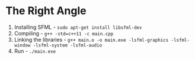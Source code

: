 # The Right Angle


1. Installing SFML - `sudo apt-get install libsfml-dev`
2. Compiling - `g++ -std=c++11 -c main.cpp`
3. Linking the libraries - `g++ main.o -o main.exe -lsfml-graphics -lsfml-window -lsfml-system -lsfml-audio`
4. Run - `./main.exe`

